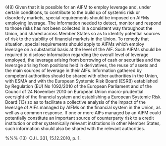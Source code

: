 (49) Given that it is possible for an AIFM to employ leverage and, under certain conditions, to contribute to the build up of systemic risk or disorderly markets, special requirements should be imposed on AIFMs employing leverage. The information needed to detect, monitor and respond to those risks has not been collected in a consistent way throughout the Union, and shared across Member States so as to identify potential sources of risk to the stability of financial markets in the Union. To remedy that situation, special requirements should apply to AIFMs which employ leverage on a substantial basis at the level of the AIF. Such AIFMs should be required to disclose information regarding the overall level of leverage employed, the leverage arising from borrowing of cash or securities and the leverage arising from positions held in derivatives, the reuse of assets and the main sources of leverage in their AIFs. Information gathered by competent authorities should be shared with other authorities in the Union, with ESMA and with the European Systemic Risk Board (ESRB) established by Regulation (EU) No 1092/2010 of the European Parliament and of the Council of 24 November 2010 on European Union macro-prudential oversight of the financial system and establishing a European Systemic Risk Board (13) so as to facilitate a collective analysis of the impact of the leverage of AIFs managed by AIFMs on the financial system in the Union, as well as a common response. If one or more AIFs managed by an AIFM could potentially constitute an important source of counterparty risk to a credit institution or other systemically relevant institutions in other Member States, such information should also be shared with the relevant authorities.

%%% (13)  OJ L 331, 15.12.2010, p. 1.